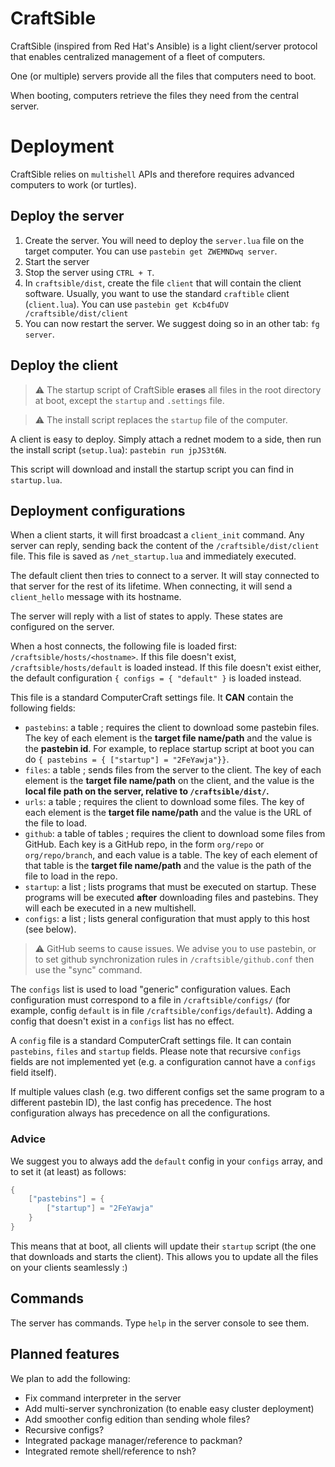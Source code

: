 # CraftSible

CraftSible (inspired from Red Hat's Ansible) is a light client/server protocol that enables centralized management of a fleet of computers.

One (or multiple) servers provide all the files that computers need to boot.

When booting, computers retrieve the files they need from the central server.

# Deployment

CraftSible relies on `multishell` APIs and therefore requires advanced computers to work (or turtles).

## Deploy the server

1. Create the server. You will need to deploy the `server.lua` file on the target computer. You can use `pastebin get ZWEMNDwq server`.
2. Start the server
3. Stop the server using `CTRL + T`.
4. In `craftsible/dist`, create the file `client` that will contain the client software. Usually, you want to use the standard `craftible` client (`client.lua`). You can use `pastebin get Kcb4fuDV /craftsible/dist/client`
5. You can now restart the server. We suggest doing so in an other tab: `fg server`. 

## Deploy the client

> :warning: The startup script of CraftSible **erases** all files in the root directory at boot, except the `startup` and `.settings` file. 

> :warning: The install script replaces the `startup` file of the computer. 

A client is easy to deploy. Simply attach a rednet modem to a side, then run the install script (`setup.lua`): `pastebin run jpJS3t6N`.

This script will download and install the startup script you can find in `startup.lua`. 

## Deployment configurations

When a client starts, it will first broadcast a `client_init` command. Any server can reply, sending back the content of the `/craftsible/dist/client` file. This file is saved as `/net_startup.lua` and immediately executed.

The default client then tries to connect to a server. It will stay connected to that server for the rest of its lifetime. When connecting, it will send a `client_hello` message with its hostname.

The server will reply with a list of states to apply. These states are configured on the server.

When a host connects, the following file is loaded first: `/craftsible/hosts/<hostname>`. If this file doesn't exist, `/craftsible/hosts/default` is loaded instead. If this file doesn't exist either, the default configuration `{ configs = { "default" }` is loaded instead.

This file is a standard ComputerCraft settings file. It **CAN** contain the following fields:
 - `pastebins`: a table ; requires the client to download some pastebin files. The key of each element is the **target file name/path** and the value is the **pastebin id**. For example, to replace startup script at boot you can do `{ pastebins = { ["startup"] = "2FeYawja"}}`.
 - `files`: a table ; sends files from the server to the client. The key of each element is the **target file name/path** on the client, and the value is the **local file path on the server, relative to `/craftsible/dist/`.**
 - `urls`: a table ; requires the client to download some files. The key of each element is the **target file name/path** and the value is the URL of the file to load.
 - `github`: a table of tables ; requires the client to download some files from GitHub. Each key is a GitHub repo, in the form `org/repo` or `org/repo/branch`, and each value is a table. The key of each element of that table is the **target file name/path** and the value is the path of the file to load in the repo.
 - `startup`: a list ; lists programs that must be executed on startup. These programs will be executed **after** downloading files and pastebins. They will each be executed in a new multishell.
 - `configs`: a list ; lists general configuration that must apply to this host (see below).

> :warning: GitHub seems to cause issues. We advise you to use pastebin, or to set github synchronization rules in `/craftsible/github.conf` then use the "sync" command.

The `configs` list is used to load "generic" configuration values. Each configuration must correspond to a file in `/craftsible/configs/` (for example, config `default` is in file `/craftsible/configs/default`). Adding a config that doesn't exist in a `configs` list has no effect.

A `config` file is a standard ComputerCraft settings file. It can contain `pastebins`, `files` and `startup` fields. Please note that recursive `configs` fields are not implemented yet (e.g. a configuration cannot have a `configs` field itself).

If multiple values clash (e.g. two different configs set the same program to a different pastebin ID), the last config has precedence. The host configuration always has precedence on all the configurations.

### Advice

We suggest you to always add the `default` config in your `configs` array, and to set it (at least) as follows:

```lua
{
	["pastebins"] = {
		["startup"] = "2FeYawja"
	}
}
```

This means that at boot, all clients will update their `startup` script (the one that downloads and starts the client). This allows you to update all the files on your clients seamlessly :)

## Commands

The server has commands. Type `help` in the server console to see them.

## Planned features

We plan to add the following:

 - Fix command interpreter in the server
 - Add multi-server synchronization (to enable easy cluster deployment)
 - Add smoother config edition than sending whole files?
 - Recursive configs?
 - Integrated package manager/reference to packman?
 - Integrated remote shell/reference to nsh?




